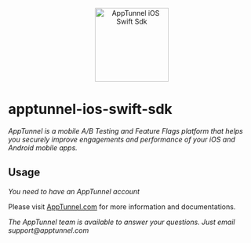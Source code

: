 <p align="center">
  <img src="https://apptunnel.com/public/img/logo512x128.png" alt="AppTunnel iOS Swift Sdk" height="150"/>
</p>

# apptunnel-ios-swift-sdk

_AppTunnel is a mobile A/B Testing and Feature Flags platform that helps you securely improve engagements and performance of your iOS and Android mobile apps._

## Usage

_You need to have an AppTunnel account_ 

Please visit [AppTunnel.com](https://apptunnel.com) for more information and documentations.

_The AppTunnel team is available to answer your questions. Just email support@apptunnel.com_